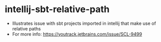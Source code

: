 # intellij-sbt-relative-path
* Illustrates issue with sbt projects imported in intellij that make use of relative paths
* For more info: https://youtrack.jetbrains.com/issue/SCL-9499
